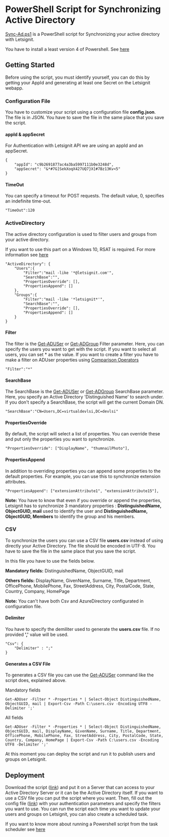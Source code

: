 # PowerShell Script for Synchronizing Active Directory

[Sync-Ad.ps1](https://github.com/letsignit/synchro-ad-script/releases/latest/download/sync-ad.ps1) is a PowerShell script for Synchronizing your active directory with Letsignit.

You have to install a least version 4 of Powershell.
See [here](https://docs.microsoft.com/en-us/powershell/scripting/install/installing-windows-powershell?view=powershell-6)

## Getting Started

Before using the script, you must identify yourself, you can do this by getting your AppId and generating at least one Secret on the Letsignit webapp.

### Configuration File

You have to customize your script using a configuration file **config.json**. The file is in JSON. You have to save the file in the same place that you save the script.

#### appId & appSecret
For Authentication with Letsignit API we are using an appId and an appSecret.
```
{
    "appId": "c9b2691877ac4a3ba5997111b0e3248d",
    "appSecret": "&*#7G]SekXoqX427UQ7}X[#7Bz13Kv<5"
}
```

#### TimeOut
You can specify a timeout for POST requests. The default value, 0, specifies an indefinite time-out.
```
"TimeOut":120
```

### ActiveDirectory
The active directory configuration is used to filter users and groups from your active directory.

If you want to use this part on a Windows 10, RSAT is required. For more information see [here](https://docs.microsoft.com/en-us/windows-server/remote/remote-server-administration-tools)

```
"ActiveDirectory": {
    "Users":{
        "Filter":"mail -like '*@letsignit.com'",
        "SearchBase":"",
        "PropertiesOverride": [],
        "PropertiesAppend": []
    },
    "Groups":{
        "Filter":"mail -like '*letsignit*'",
        "SearchBase":"",
        "PropertiesOverride": [],
        "PropertiesAppend": []
    }
}
```

#### Filter
The filter is the [Get-ADUSer](https://docs.microsoft.com/en-us/powershell/module/addsadministration/get-aduser) or [Get-ADGroup](https://docs.microsoft.com/en-us/powershell/module/addsadministration/get-adgroup) Filter parameter. Here, you can specify the users you want to get with the script.
If you want to select all users, you can set * as the value.
If you want to create a filter you have to make a filter on ADUser properties using [Comparison Operators](https://docs.microsoft.com/fr-FR/powershell/module/microsoft.powershell.core/about/about_comparison_operators?view=powershell-4.0)

```
"Filter":"*"
```

#### SearchBase
The SearchBase is the [Get-ADUSer](https://docs.microsoft.com/en-us/powershell/module/addsadministration/get-aduser) or [Get-ADGroup](https://docs.microsoft.com/en-us/powershell/module/addsadministration/get-adgroup) SearchBase parameter. Here, you specify an Active Directory 'Distinguished Name' to search under. If you don't specify a SearchBase, the script will get the current Domain DN.
```
"SearchBase":"CN=Users,DC=virtualdevlsi,DC=devlsi"
```

#### PropertiesOverride
By default, the script will select a list of properties. You can override these and put only the properties you want to synchronize.
```
"PropertiesOverride": ["DisplayName", "thumnailPhoto"],
```

#### PropertiesAppend
In addition to overriding properties you can append some properties to the default properties. For example, you can use this to synchronize extension attributes.
```
"PropertiesAppend": ["extensionAttribute1", "extensionAttribute15"],
```

**Note:** You have to know that even if you override or append the properties, Letsignit has to synchronize 3 mandatory properties : **DistinguishedName, ObjectGUID, mail** used to identify the user and  **DistinguishedName, ObjectGUID, Members** to identify the group and his members.

### CSV

To synchronize the users you can use a CSV file **users.csv** instead of using directly your Active Directory.
The file should be encoded in UTF-8. You have to save the file in the same place that you save the script.

In this file you have to use the fields below.

**Mandatory fields:** DistinguishedName, ObjectGUID, mail

**Others fields:** DisplayName, GivenName, Surname, Title, Department, OfficePhone,            MobilePhone, Fax, StreetAddress, City, PostalCode, State, Country, Company, HomePage

**Note:** You can't have both Csv and AzureDirectory configurated in configuration file.

#### Delimiter
You have to specify the demiliter used to generate the **users.csv** file.
If no provided **','** value will be used.
```
"Csv": {
    "Delimiter" : ";"
}
```

#### Generates a CSV File

To generates a CSV file you can use the [Get-ADUSer](https://docs.microsoft.com/en-us/powershell/module/addsadministration/get-aduser) command like the script does, explained above.

Mandatory fields
```
Get-ADUser -Filter * -Properties * | Select-Object DistinguishedName, ObjectGUID, mail | Export-Csv -Path C:\users.csv -Encoding UTF8 -Delimiter ';'
```

All fields
```
Get-ADUser -Filter * -Properties * | Select-Object DistinguishedName, ObjectGUID, mail, DisplayName, GivenName, Surname, Title, Department, OfficePhone, MobilePhone, Fax, StreetAddress, City, PostalCode, State, Country, Company, HomePage | Export-Csv -Path C:\users.csv -Encoding UTF8 -Delimiter ';'
```

At this moment you can deploy the script and run it to publish users and groups on  Letsignit.

## Deployment
Download the script ([link](https://github.com/letsignit/synchro-ad-script/releases/latest/download/sync-ad.ps1)) and put it on a Server that can access to your Active Directory Server or it can be the Active Directory itself. 
If you want to use a CSV file you can put the script where you want.
Then, fill out the config file ([link](https://github.com/letsignit/synchro-ad-script/releases/latest/download/config.json)) with your authentication parameters and specify the filters you want to use.
You can run the script each time you want to update your users and groups on Letsignit, you can also create a scheduled task.

If you want to know more about running a Powershell script from the task scheduler see [here](https://community.spiceworks.com/how_to/17736-run-powershell-scripts-from-task-scheduler)
